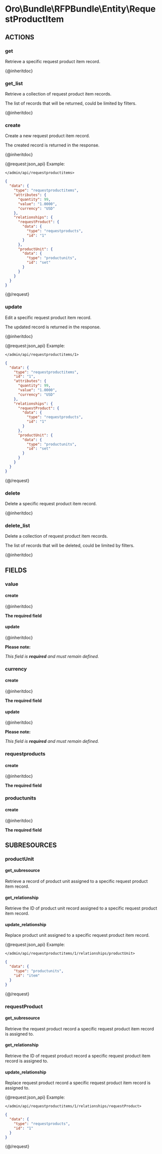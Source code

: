 # Oro\Bundle\RFPBundle\Entity\RequestProductItem

## ACTIONS

### get

Retrieve a specific request product item record.

{@inheritdoc}

### get_list

Retrieve a collection of request product item records.

The list of records that will be returned, could be limited by filters.

{@inheritdoc}

### create

Create a new request product item record.

The created record is returned in the response.

{@inheritdoc}

{@request:json_api}
Example:

`</admin/api/requestproductitems>`

```JSON
{
  "data": {
    "type": "requestproductitems",
    "attributes": {
      "quantity": 99,
      "value": "1.0000",
      "currency": "USD"
    },
    "relationships": {
      "requestProduct": {
        "data": {
          "type": "requestproducts",
          "id": "1"
        }
      },
      "productUnit": {
        "data": {
          "type": "productunits",
          "id": "set"
        }
      }
    }
  }
}
```
{@/request}

### update

Edit a specific request product item record.

The updated record is returned in the response.

{@inheritdoc}

{@request:json_api}
Example:

`</admin/api/requestproductitems/1>`

```JSON
{
  "data": {
    "type": "requestproductitems",
    "id": "1",
    "attributes": {
      "quantity": 99,
      "value": "1.0000",
      "currency": "USD"
    },
    "relationships": {
      "requestProduct": {
        "data": {
          "type": "requestproducts",
          "id": "1"
        }
      },
      "productUnit": {
        "data": {
          "type": "productunits",
          "id": "set"
        }
      }
    }
  }
}
```
{@/request}

### delete

Delete a specific request product item record.

{@inheritdoc}

### delete_list

Delete a collection of request product item records.

The list of records that will be deleted, could be limited by filters.

{@inheritdoc}

## FIELDS

### value

#### create

{@inheritdoc}

**The required field**

#### update

{@inheritdoc}

**Please note:**

*This field is **required** and must remain defined.*

### currency

#### create

{@inheritdoc}

**The required field**

#### update

{@inheritdoc}

**Please note:**

*This field is **required** and must remain defined.*

### requestproducts

#### create

{@inheritdoc}

**The required field**

### productunits

#### create

{@inheritdoc}

**The required field**

## SUBRESOURCES

### productUnit

#### get_subresource

Retrieve a record of product unit assigned to a specific request product item record.

#### get_relationship

Retrieve the ID of product unit record assigned to a specific request product item record.

#### update_relationship

Replace product unit assigned to a specific request product item record.

{@request:json_api}
Example:

`</admin/api/requestproductitems/1/relationships/productUnit>`

```JSON
{
  "data": {
    "type": "productunits",
    "id": "item"
  }
}
```
{@/request}

### requestProduct

#### get_subresource

Retrieve the request product record a specific request product item record is assigned to.

#### get_relationship

Retrieve the ID of request product record a specific request product item record is assigned to.

#### update_relationship

Replace request product record a specific request product item record is assigned to.

{@request:json_api}
Example:

`</admin/api/requestproductitems/1/relationships/requestProduct>`

```JSON
{
  "data": {
    "type": "requestproducts",
    "id": "1"
  }
}
```
{@/request}
